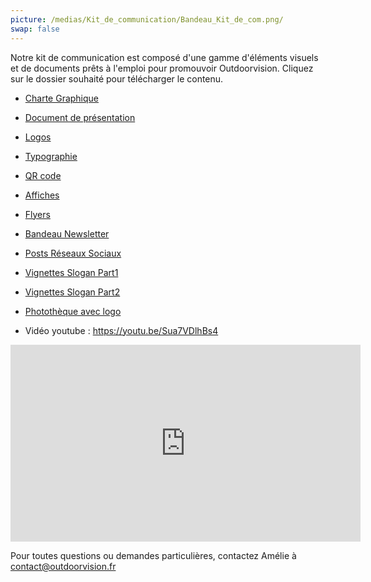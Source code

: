 ```yaml
---
picture: /medias/Kit_de_communication/Bandeau_Kit_de_com.png/
swap: false
---
```


Notre kit de communication est composé d'une gamme d'éléments visuels et de documents prêts à l'emploi pour promouvoir Outdoorvision.
Cliquez sur le dossier souhaité pour télécharger le contenu.

- [Charte Graphique](/medias/Kit_de_communication/Charte_graphique_Outdoorvision.pdf)
  
- [Document de présentation](/medias/Kit_de_communication/12_DOCUMENT_DE_PRESENTATION.zip)

- [Logos](/medias/Kit_de_communication/02_LOGOS_OUTDOORVISION.zip)

- [Typographie](/medias/Kit_de_communication/03_TYPOGRAPHIE_OUTDOORVISION.zip)

- [QR code](/medias/Kit_de_communication/09_QR_CODE_OUTDOORVISION.zip)

- [Affiches](/medias/Kit_de_communication/04_AFFICHES_OUTDOORVISION.zip)

- [Flyers](/medias/Kit_de_communication/05_FLYERS_OUTDOORVISION.zip)

- [Bandeau Newsletter](/medias/Kit_de_communication/06_BANDEAU_NEWSLETTER_OUTDOORVISION.zip)

- [Posts Réseaux Sociaux](/medias/Kit_de_communication/07_POSTS_RESEAUX_SOCIAUX_OUTDOORVISION.zip)

- [Vignettes Slogan Part1](/medias/Kit_de_communication/08_VIGNETTES_SLOGANS_OUTDOORVISION.zip)
  
- [Vignettes Slogan Part2](/medias/Kit_de_communication/08_VIGNETTES_SLOGANS_OUTDOORVISION2.zip)

- [Photothèque avec logo](/medias/Kit_de_communication/11_PHOTOTHEQUE_AVEC_LOGO_OUTDOORVISION.zip)

- Vidéo youtube : https://youtu.be/Sua7VDlhBs4

<p align="center">
<iframe width="560" height="315" src="https://www.youtube.com/embed/Sua7VDlhBs4" title="YouTube video player" frameborder="0" allow="accelerometer; autoplay; clipboard-write; encrypted-media; gyroscope; picture-in-picture" allowfullscreen></iframe>
</p>



Pour toutes questions ou demandes particulières, contactez Amélie à contact@outdoorvision.fr




